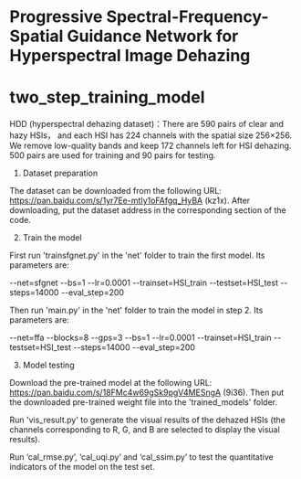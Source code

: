 # Progressive Spectral-Frequency-Spatial Guidance Network for Hyperspectral Image Dehazing 

# two_step_training_model
 
HDD (hyperspectral dehazing  dataset)：There are 590 pairs of clear and hazy HSIs， and each HSI has 224 channels with the spatial size 256×256.  We remove low-quality bands and keep 172 channels left for HSI dehazing. 500 pairs are used for training and 90 pairs for testing.
 
1. Dataset preparation
   
 The dataset can be downloaded from the following URL: https://pan.baidu.com/s/1yr7Ee-mtIy1oFAfgq_HyBA (kz1x). After downloading, put the dataset address in the corresponding section of the code.

2. Train the model
   
 First run 'trainsfgnet.py' in the 'net' folder to train the first model. Its parameters are:

 --net=sfgnet --bs=1 --lr=0.0001 --trainset=HSI_train --testset=HSI_test --steps=14000 --eval_step=200

 Then run 'main.py' in the 'net' folder to train the model in step 2. Its parameters are:

  --net=ffa --blocks=8 --gps=3 --bs=1 --lr=0.0001 --trainset=HSI_train --testset=HSI_test --steps=14000 --eval_step=200
 

3. Model testing
   
 Download the pre-trained model at the following URL: https://pan.baidu.com/s/18FMc4w69gSk9pgV4MESngA (9i36). Then put the downloaded pre-trained weight file into the 'trained_models' folder.

 Run 'vis_result.py' to generate the visual results of the dehazed HSIs (the channels corresponding to R, G, and B are selected to display the visual results).

 Run ‘cal_rmse.py’, ‘cal_uqi.py’ and ‘cal_ssim.py’ to test the quantitative indicators of the model on the test set.
